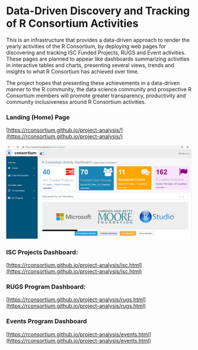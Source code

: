 # Data-Driven Discovery and Tracking of R Consortium Activities

This is an infrastructure that provides a data-driven approach to render the yearly activities of the R Consortium, by deploying web pages for discovering and tracking ISC Funded Projects, RUGS and Event activities. These pages are planned to appear like dashboards summarizing activities in interactive tables and charts, presenting several views, trends and insights to what R Consortium has achieved over time. 

The project hopes that presenting these achievements in a data-driven manner to the R community, the data science community and prospective R Consortium members will promote greater transparency, productivity and community inclusiveness around R Consortium activities.

### Landing (Home) Page
[https://rconsortium.github.io/project-analysis/](https://rconsortium.github.io/project-analysis/)

![image](rconsortium-home.png)

### ISC Projects Dashboard: 
[https://rconsortium.github.io/project-analysis/isc.html](https://rconsortium.github.io/project-analysis/isc.html)


### RUGS Program Dashboard: 
[https://rconsortium.github.io/project-analysis/rugs.html](https://rconsortium.github.io/project-analysis/rugs.html)


### Events Program Dashboard
[https://rconsortium.github.io/project-analysis/events.html](https://rconsortium.github.io/project-analysis/events.html)
